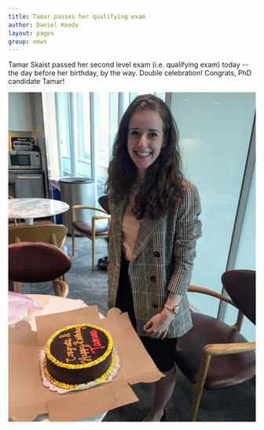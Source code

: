 ```yaml
---
title: Tamar passes her qualifying exam
author: Daniel Keedy
layout: pages
group: news
---
```


Tamar Skaist passed her second level exam (i.e. qualifying exam) today -- the day before her birthday, by the way. Double celebration!  Congrats, PhD candidate Tamar!

<span class="image fit"><img src="/images/TS_pass_2nd_lvl.JPG" alt="Happy birthday AND congrats on passing, Tamar!" class="img-responsive"></span>
